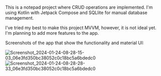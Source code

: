 This is a notepad project where CRUD operations are implemented. I'm using Kotlin with Jetpack Compose and SQLlite for manual database management. 

I've tried my best to make this project MVVM, however, it is not ideal yet. I'm planning to add more features to the app.

Screenshots of the app that show the functionality and material UI:

![Screenshot_2024-01-24-08-28-15-03_06e3fd350bc38052c0c18bc5a6bdedc0](https://github.com/anyone1997/NotePad/assets/5095159/66bb7d8b-f6ce-4421-91ae-b3146dc0bde3)
![Screenshot_2024-01-24-08-28-28-33_06e3fd350bc38052c0c18bc5a6bdedc0](https://github.com/anyone1997/NotePad/assets/5095159/7287c9e9-bf57-45cb-a649-dabc19ca0634)
